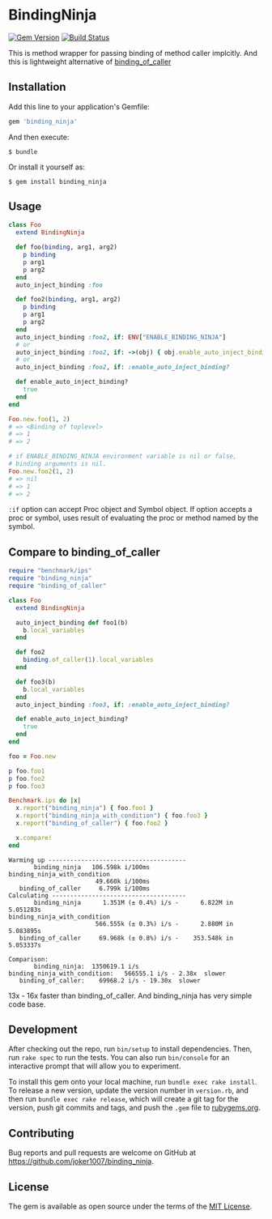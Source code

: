 # BindingNinja
[![Gem Version](https://badge.fury.io/rb/binding_ninja.svg)](https://badge.fury.io/rb/binding_ninja)
[![Build Status](https://travis-ci.org/joker1007/binding_ninja.svg?branch=master)](https://travis-ci.org/joker1007/binding_ninja)

This is method wrapper for passing binding of method caller implcitly.
And this is lightweight alternative of [binding_of_caller](https://github.com/banister/binding_of_caller)

## Installation

Add this line to your application's Gemfile:

```ruby
gem 'binding_ninja'
```

And then execute:

    $ bundle

Or install it yourself as:

    $ gem install binding_ninja

## Usage

```ruby
class Foo
  extend BindingNinja

  def foo(binding, arg1, arg2)
    p binding
    p arg1
    p arg2
  end
  auto_inject_binding :foo

  def foo2(binding, arg1, arg2)
    p binding
    p arg1
    p arg2
  end
  auto_inject_binding :foo2, if: ENV["ENABLE_BINDING_NINJA"]
  # or
  auto_inject_binding :foo2, if: ->(obj) { obj.enable_auto_inject_binding? }
  # or
  auto_inject_binding :foo2, if: :enable_auto_inject_binding?

  def enable_auto_inject_binding?
    true
  end
end

Foo.new.foo(1, 2) 
# => <Binding of toplevel>
# => 1
# => 2

# if ENABLE_BINDING_NINJA environment variable is nil or false,
# binding arguments is nil.
Foo.new.foo2(1, 2) 
# => nil
# => 1
# => 2
```

`:if` option can accept Proc object and Symbol object.
If option accepts a proc or symbol, uses result of evaluating the proc or method named by the symbol.

## Compare to binding_of_caller
```ruby
require "benchmark/ips"
require "binding_ninja"
require "binding_of_caller"

class Foo
  extend BindingNinja

  auto_inject_binding def foo1(b)
    b.local_variables
  end

  def foo2
    binding.of_caller(1).local_variables
  end

  def foo3(b)
    b.local_variables
  end
  auto_inject_binding :foo3, if: :enable_auto_inject_binding?

  def enable_auto_inject_binding?
    true
  end
end

foo = Foo.new

p foo.foo1
p foo.foo2
p foo.foo3

Benchmark.ips do |x|
  x.report("binding_ninja") { foo.foo1 }
  x.report("binding_ninja_with_condition") { foo.foo3 }
  x.report("binding_of_caller") { foo.foo2 }

  x.compare!
end
```

```
Warming up --------------------------------------
       binding_ninja   106.598k i/100ms
binding_ninja_with_condition
                        49.660k i/100ms
   binding_of_caller     6.799k i/100ms
Calculating -------------------------------------
       binding_ninja      1.351M (± 0.4%) i/s -      6.822M in   5.051283s
binding_ninja_with_condition
                        566.555k (± 0.3%) i/s -      2.880M in   5.083895s
   binding_of_caller     69.968k (± 0.8%) i/s -    353.548k in   5.053337s

Comparison:
       binding_ninja:  1350619.1 i/s
binding_ninja_with_condition:   566555.1 i/s - 2.38x  slower
   binding_of_caller:    69968.2 i/s - 19.30x  slower

```

13x - 16x faster than binding_of_caller.
And binding_ninja has very simple code base.

## Development

After checking out the repo, run `bin/setup` to install dependencies. Then, run `rake spec` to run the tests. You can also run `bin/console` for an interactive prompt that will allow you to experiment.

To install this gem onto your local machine, run `bundle exec rake install`. To release a new version, update the version number in `version.rb`, and then run `bundle exec rake release`, which will create a git tag for the version, push git commits and tags, and push the `.gem` file to [rubygems.org](https://rubygems.org).

## Contributing

Bug reports and pull requests are welcome on GitHub at https://github.com/joker1007/binding_ninja.

## License

The gem is available as open source under the terms of the [MIT License](http://opensource.org/licenses/MIT).
